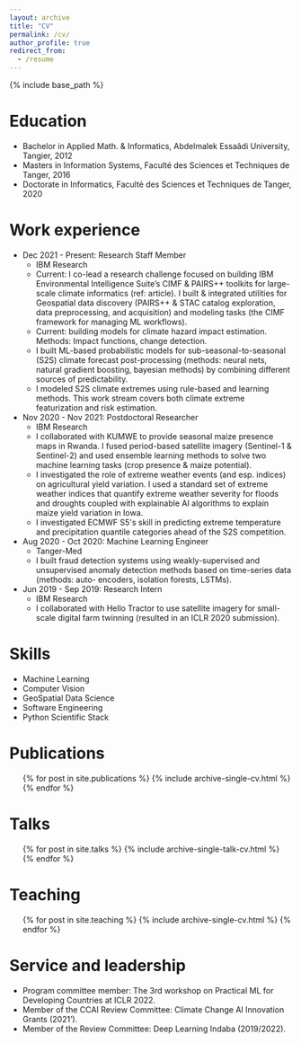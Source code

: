 ```yaml
---
layout: archive
title: "CV"
permalink: /cv/
author_profile: true
redirect_from:
  - /resume
---
```


{% include base_path %}

Education
======
* Bachelor in Applied Math. & Informatics, Abdelmalek Essaâdi University, Tangier, 2012
* Masters in Information Systems, Faculté des Sciences et Techniques de Tanger, 2016
* Doctorate in Informatics, Faculté des Sciences et Techniques de Tanger, 2020

Work experience
======
* Dec 2021 - Present: Research Staff Member
  * IBM Research
  * Current: I co-lead a research challenge focused on building IBM Environmental Intelligence Suite’s CIMF & PAIRS++ toolkits for large-scale climate informatics (ref: article). I built & integrated utilities for Geospatial data discovery (PAIRS++ & STAC catalog exploration, data preprocessing, and acquisition) and modeling tasks (the CIMF framework for managing ML workflows).
  * Current: building models for climate hazard impact estimation. Methods: Impact functions, change detection.
  * I built ML-based probabilistic models for sub-seasonal-to-seasonal (S2S) climate forecast post-processing (methods: neural nets, natural gradient boosting, bayesian methods) by combining different sources of predictability.
  * I modeled S2S climate extremes using rule-based and learning methods. This work stream covers both climate extreme featurization and risk estimation.
* Nov 2020 - Nov 2021: Postdoctoral Researcher
  * IBM Research
  * I collaborated with KUMWE to provide seasonal maize presence maps in Rwanda. I fused period-based satellite imagery (Sentinel-1 & Sentinel-2) and used ensemble learning methods to solve two machine learning tasks (crop presence & maize potential).
  * I investigated the role of extreme weather events (and esp. indices) on agricultural yield variation. I used a standard set of extreme weather indices that quantify extreme weather severity for floods and droughts coupled with explainable AI algorithms to explain maize yield variation in Iowa.
  * I investigated ECMWF S5's skill in predicting extreme temperature and precipitation quantile categories ahead of the S2S competition.
* Aug 2020 - Oct 2020: Machine Learning Engineer
  * Tanger-Med
  * I built fraud detection systems using weakly-supervised and unsupervised anomaly detection methods based on time-series data (methods: auto- encoders, isolation forests, LSTMs).
* Jun 2019 - Sep 2019: Research Intern
  * IBM Research
  * I collaborated with Hello Tractor to use satellite imagery for small-scale digital farm twinning (resulted in an ICLR 2020 submission).

  
Skills
======
* Machine Learning
* Computer Vision
* GeoSpatial Data Science
* Software Engineering
* Python Scientific Stack

Publications
======
  <ul>{% for post in site.publications %}
    {% include archive-single-cv.html %}
  {% endfor %}</ul>
  
Talks
======
  <ul>{% for post in site.talks %}
    {% include archive-single-talk-cv.html %}
  {% endfor %}</ul>
  
Teaching
======
  <ul>{% for post in site.teaching %}
    {% include archive-single-cv.html %}
  {% endfor %}</ul>
  
Service and leadership
======
* Program committee member: The 3rd workshop on Practical ML for Developing Countries at ICLR 2022.
* Member of the CCAI Review Committee: Climate Change AI Innovation Grants (2021’).
* Member of the Review Committee: Deep Learning Indaba (2019/2022).
